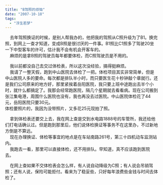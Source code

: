 ```yaml
---
title: "B驾照的烦恼"
date: "2007-10-18"
tags: 
  - "浮生若梦"
---
```


    去年驾照换证的时候，是别人帮我办的，他把我的驾照从C照升级为了B1。换完照，到网上一查才知道，变成B照是很讨厌的一件事。B1照比C1照多了驾驶20坐一下中型客车的许可，估计我不会有机会开客车的。  
    麻烦的是拿B照的驾驶员每年都要体检，而C照驾驶员是不用的。

    我以前都没自己去交过体检表，所以这次没经验，搞得挺麻烦。  
    我请了一整天假，跑到中山医院去体检了一把。体检项目其实非常简单，但是中山医院人多的要命。每次都是排队半小时，而只要医生花十秒钟敲个章就行。还是我们公司原来的地方好，那里紧挨着岳阳医院，我只要上班中途跑出去半个小时，就什么都搞定了。我那会经常跑医院，隔几个星期就去看看病。现在公司搬到张江集电港，周围什么医院也没有，我也再没去过医院。中山医院体检花了44元，岳阳医院只要30元。  
体检要照片的，我因为没带照片，又多花25元现拍了照。  
  
    拿到体检表还要交上去，我在网上查是交到水电路1888号的车管所，我还给他们打电话确认过。但是跑到那里后，他们说体检换证等事务不在这里办，不过新地方倒是不算远。  
    现在办理换证、体检等事宜的地点是在车站南路261号，第三十四机动车监测站内。  
    我跑去一看，那里可以直接体检，还不用排队。早知道，真不应该跑到医院去。

    在网上查如果不交体检表会怎么样，有人说自动降级为C照；有人说会吊销驾照；还有人说，保险可能拒付。看来为了稳妥些，只好每年浪费些金钱与时间去体检了。  

